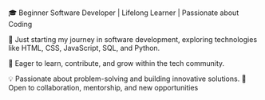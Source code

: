 🎓 Beginner Software Developer | Lifelong Learner | Passionate about Coding

🚀 Just starting my journey in software development, exploring technologies like HTML, CSS, JavaScript, SQL, and Python.

🌱 Eager to learn, contribute, and grow within the tech community.

💡 Passionate about problem-solving and building innovative solutions.
🤝 Open to collaboration, mentorship, and new opportunities
<!---
mayurshirsath07/mayurshirsath07 is a ✨ special ✨ repository because its `README.md` (this file) appears on your GitHub profile.
You can click the Preview link to take a look at your changes.
--->
